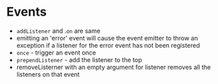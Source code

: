# Events

- `addListener` and .`on` are same
- emitting an 'error' event will cause the event emitter to throw an exception if a listener for the error event has not been registered
- `once` - trigger an event once
- `prependListener` - add the listener to the top
- removeListerner with an empty argument for listener removes all the listeners on that event